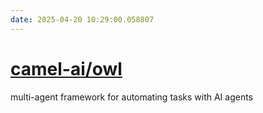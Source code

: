 ```yaml
---
date: 2025-04-20 10:29:00.058807
---
```


# [camel-ai/owl](https://github.com/camel-ai/owl)

multi-agent framework for automating tasks with AI agents